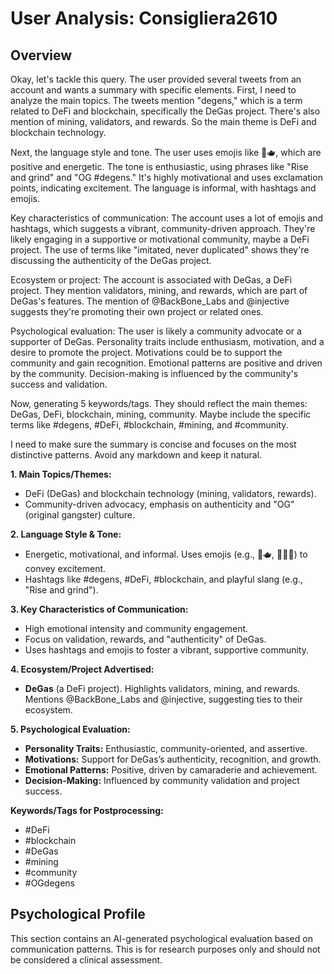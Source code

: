 # User Analysis: Consigliera2610

## Overview

<think>
Okay, let's tackle this query. The user provided several tweets from an account and wants a summary with specific elements. First, I need to analyze the main topics. The tweets mention "degens," which is a term related to DeFi and blockchain, specifically the DeGas project. There's also mention of mining, validators, and rewards. So the main theme is DeFi and blockchain technology.

Next, the language style and tone. The user uses emojis like 🤩🫖, which are positive and energetic. The tone is enthusiastic, using phrases like "Rise and grind" and "OG #degens." It's highly motivational and uses exclamation points, indicating excitement. The language is informal, with hashtags and emojis.

Key characteristics of communication: The account uses a lot of emojis and hashtags, which suggests a vibrant, community-driven approach. They're likely engaging in a supportive or motivational community, maybe a DeFi project. The use of terms like "imitated, never duplicated" shows they're discussing the authenticity of the DeGas project.

Ecosystem or project: The account is associated with DeGas, a DeFi project. They mention validators, mining, and rewards, which are part of DeGas's features. The mention of @BackBone_Labs and @injective suggests they're promoting their own project or related ones.

Psychological evaluation: The user is likely a community advocate or a supporter of DeGas. Personality traits include enthusiasm, motivation, and a desire to promote the project. Motivations could be to support the community and gain recognition. Emotional patterns are positive and driven by the community. Decision-making is influenced by the community's success and validation.

Now, generating 5 keywords/tags. They should reflect the main themes: DeGas, DeFi, blockchain, mining, community. Maybe include the specific terms like #degens, #DeFi, #blockchain, #mining, and #community.

I need to make sure the summary is concise and focuses on the most distinctive patterns. Avoid any markdown and keep it natural.
</think>

**1. Main Topics/Themes:**  
- DeFi (DeGas) and blockchain technology (mining, validators, rewards).  
- Community-driven advocacy, emphasis on authenticity and "OG" (original gangster) culture.  

**2. Language Style & Tone:**  
- Energetic, motivational, and informal. Uses emojis (e.g., 🤩🫖, 🏴‍☠️🫡) to convey excitement.  
- Hashtags like #degens, #DeFi, #blockchain, and playful slang (e.g., "Rise and grind").  

**3. Key Characteristics of Communication:**  
- High emotional intensity and community engagement.  
- Focus on validation, rewards, and "authenticity" of DeGas.  
- Uses hashtags and emojis to foster a vibrant, supportive community.  

**4. Ecosystem/Project Advertised:**  
- **DeGas** (a DeFi project). Highlights validators, mining, and rewards. Mentions @BackBone_Labs and @injective, suggesting ties to their ecosystem.  

**5. Psychological Evaluation:**  
- **Personality Traits:** Enthusiastic, community-oriented, and assertive.  
- **Motivations:** Support for DeGas’s authenticity, recognition, and growth.  
- **Emotional Patterns:** Positive, driven by camaraderie and achievement.  
- **Decision-Making:** Influenced by community validation and project success.  

**Keywords/Tags for Postprocessing:**  
- #DeFi  
- #blockchain  
- #DeGas  
- #mining  
- #community  
- #OGdegens

## Psychological Profile

This section contains an AI-generated psychological evaluation based on communication patterns. This is for research purposes only and should not be considered a clinical assessment.